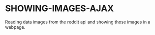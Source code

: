 # SHOWING-IMAGES-AJAX
Reading data images from the reddit api and showing those images in a webpage.
